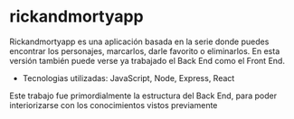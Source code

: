 # rickandmortyapp

Rickandmortyapp es una aplicación basada en la serie donde puedes encontrar los personajes, marcarlos, darle favorito o eliminarlos.
En esta versión también puede verse ya trabajado el Back End como el Front End.

- Tecnologias utilizadas: JavaScript, Node, Express, React

Este trabajo fue primordialmente la estructura del Back End, para poder interiorizarse con los conocimientos vistos previamente
